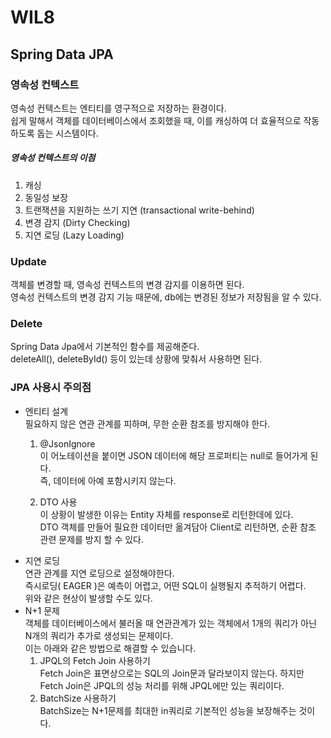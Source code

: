 # WIL8

Spring Data JPA
---
### 영속성 컨텍스트
영속성 컨텍스트는 엔티티를 영구적으로 저장하는 환경이다.   
쉽게 말해서 객체를 데이터베이스에서 조회했을 때, 이를 캐싱하여 더 효율적으로 작동하도록 돕는 시스템이다.   

##### 영속성 컨텍스트의 이점
1. 캐싱
2. 동일성 보장
3. 트랜잭션을 지원하는 쓰기 지연 (transactional write-behind)
4. 변경 감지 (Dirty Checking)
5. 지연 로딩 (Lazy Loading)

### Update
객체를 변경할 때, 영속성 컨텍스트의 변경 감지를 이용하면 된다.   
영속성 컨텍스트의 변경 감지 기능 때문에, db에는 변경된 정보가 저장됨을 알 수 있다.

### Delete
Spring Data Jpa에서 기본적인 함수를 제공해준다.   
deleteAll(), deleteById() 등이 있는데 상황에 맞춰서 사용하면 된다.   

### JPA 사용시 주의점
* 엔티티 설계   
    필요하지 않은 연관 관계를 피하며, 무한 순환 참조를 방지해야 한다.
  1. @JsonIgnore   
     이 어노테이션을 붙이면 JSON 데이터에 해당 프로퍼티는 null로 들어가게 된다.   
     즉, 데이터에 아예 포함시키지 않는다.   

  2. DTO 사용   
     이 상황이 발생한 이유는 Entity 자체를 response로 리턴한데에 있다.   
     DTO 객체를 만들어 필요한 데이터만 옮겨담아 Client로 리턴하면, 순환 참조 관련 문제를 방지 할 수 있다.   
* 지연 로딩   
  연관 관계를 지연 로딩으로 설정해야한다.   
  즉시로딩( EAGER )은 예측이 어렵고, 어떤 SQL이 실행될지 추적하기 어렵다.   
  위와 같은 현상이 발생할 수도 있다.   
* N+1 문제   
  객체를 데이터베이스에서 불러올 때 연관관계가 있는 객체에서 1개의 쿼리가 아닌 N개의 쿼리가 추가로 생성되는 문제이다.   
  이는 아래와 같은 방법으로 해결할 수 있습니다.
  1. JPQL의 Fetch Join 사용하기   
  Fetch Join은 표면상으로는 SQL의 Join문과 달라보이지 않는다. 하지만 Fetch Join은 JPQL의 성능 처리를 위해 JPQL에만 있는 쿼리이다.
  2. BatchSize 사용하기   
  BatchSize는 N+1문제를 최대한 in쿼리로 기본적인 성능을 보장해주는 것이다.